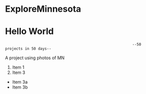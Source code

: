 # ExploreMinnesota
# Hello World 
                                                              --50 projects in 50 days--
                                                         
A project using photos of MN

1. Item 1
2. Item 3
  * Item 3a
  * Item 3b

